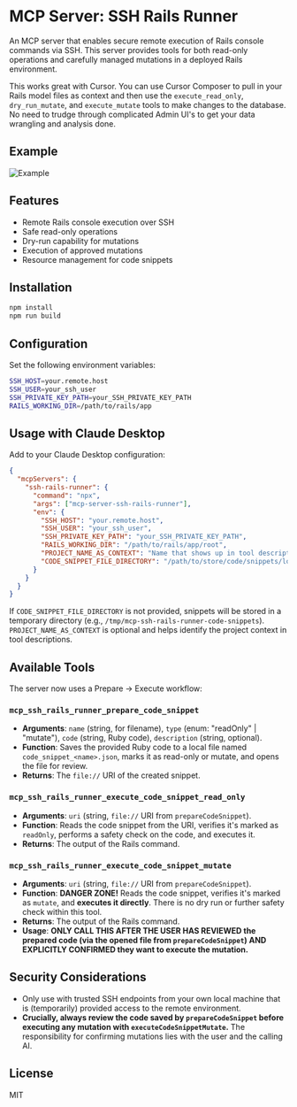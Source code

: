 # MCP Server: SSH Rails Runner

An MCP server that enables secure remote execution of Rails console commands via SSH. This server provides tools for both read-only operations and carefully managed mutations in a deployed Rails environment.

This works great with Cursor. You can use Cursor Composer to pull in your Rails model files as context and then use the `execute_read_only`, `dry_run_mutate`, and `execute_mutate` tools to make changes to the database. No need to trudge through complicated Admin UI's to get your data wrangling and analysis done.

## Example

![Example](./assets/example.png)

## Features

- Remote Rails console execution over SSH
- Safe read-only operations
- Dry-run capability for mutations
- Execution of approved mutations
- Resource management for code snippets

## Installation

```bash
npm install
npm run build
```

## Configuration

Set the following environment variables:

```bash
SSH_HOST=your.remote.host
SSH_USER=your_ssh_user
SSH_PRIVATE_KEY_PATH=your_SSH_PRIVATE_KEY_PATH
RAILS_WORKING_DIR=/path/to/rails/app
```

## Usage with Claude Desktop

Add to your Claude Desktop configuration:

```json
{
  "mcpServers": {
    "ssh-rails-runner": {
      "command": "npx",
      "args": ["mcp-server-ssh-rails-runner"],
      "env": {
        "SSH_HOST": "your.remote.host",
        "SSH_USER": "your_ssh_user",
        "SSH_PRIVATE_KEY_PATH": "your_SSH_PRIVATE_KEY_PATH",
        "RAILS_WORKING_DIR": "/path/to/rails/app/root",
        "PROJECT_NAME_AS_CONTEXT": "Name that shows up in tool descriptions to help the LLM describe what kind of Rails project we're working with.",
        "CODE_SNIPPET_FILE_DIRECTORY": "/path/to/store/code/snippets/locally"
      }
    }
  }
}
```

If `CODE_SNIPPET_FILE_DIRECTORY` is not provided, snippets will be stored in a temporary directory (e.g., `/tmp/mcp-ssh-rails-runner-code-snippets`).
`PROJECT_NAME_AS_CONTEXT` is optional and helps identify the project context in tool descriptions.

## Available Tools

The server now uses a Prepare -> Execute workflow:

### `mcp_ssh_rails_runner_prepare_code_snippet`

-   **Arguments**: `name` (string, for filename), `type` (enum: "readOnly" | "mutate"), `code` (string, Ruby code), `description` (string, optional).
-   **Function**: Saves the provided Ruby code to a local file named `code_snippet_<name>.json`, marks it as read-only or mutate, and opens the file for review.
-   **Returns**: The `file://` URI of the created snippet.

### `mcp_ssh_rails_runner_execute_code_snippet_read_only`

-   **Arguments**: `uri` (string, `file://` URI from `prepareCodeSnippet`).
-   **Function**: Reads the code snippet from the URI, verifies it's marked as `readOnly`, performs a safety check on the code, and executes it.
-   **Returns**: The output of the Rails command.

### `mcp_ssh_rails_runner_execute_code_snippet_mutate`

-   **Arguments**: `uri` (string, `file://` URI from `prepareCodeSnippet`).
-   **Function**: **DANGER ZONE!** Reads the code snippet, verifies it's marked as `mutate`, and **executes it directly**. There is no dry run or further safety check within this tool.
-   **Returns**: The output of the Rails command.
-   **Usage**: **ONLY CALL THIS AFTER THE USER HAS REVIEWED the prepared code (via the opened file from `prepareCodeSnippet`) AND EXPLICITLY CONFIRMED they want to execute the mutation.**

## Security Considerations

-   Only use with trusted SSH endpoints from your own local machine that is (temporarily) provided access to the remote environment.
-   **Crucially, always review the code saved by `prepareCodeSnippet` before executing any mutation with `executeCodeSnippetMutate`.** The responsibility for confirming mutations lies with the user and the calling AI.

## License

MIT
